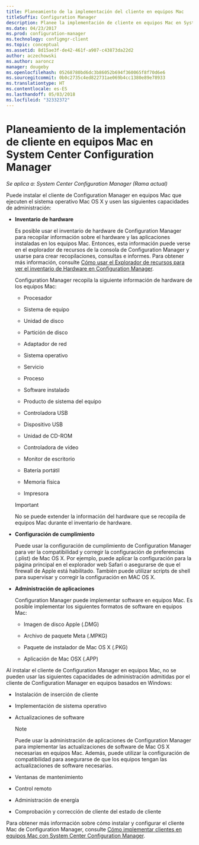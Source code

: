 ```yaml
---
title: Planeamiento de la implementación del cliente en equipos Mac
titleSuffix: Configuration Manager
description: Planee la implementación de cliente en equipos Mac en System Center Configuration Manager.
ms.date: 04/23/2017
ms.prod: configuration-manager
ms.technology: configmgr-client
ms.topic: conceptual
ms.assetid: 8d15ae3f-de42-461f-a907-c43873da22d2
author: aczechowski
ms.author: aaroncz
manager: dougeby
ms.openlocfilehash: 05268780bd6dc3b86052b694f360065f8f70d6e6
ms.sourcegitcommit: 0b0c2735c4ed822731ae069b4cc1380e89e78933
ms.translationtype: HT
ms.contentlocale: es-ES
ms.lasthandoff: 05/03/2018
ms.locfileid: "32332372"
---
```

# <a name="planning-for-client-deployment-to-mac-computers-in-system-center-configuration-manager"></a>Planeamiento de la implementación de cliente en equipos Mac en System Center Configuration Manager

*Se aplica a: System Center Configuration Manager (Rama actual)*

Puede instalar el cliente de Configuration Manager en equipos Mac que ejecuten el sistema operativo Mac OS X y usen las siguientes capacidades de administración:  

-   **Inventario de hardware**  

     Es posible usar el inventario de hardware de Configuration Manager para recopilar información sobre el hardware y las aplicaciones instaladas en los equipos Mac. Entonces, esta información puede verse en el explorador de recursos de la consola de Configuration Manager y usarse para crear recopilaciones, consultas e informes. Para obtener más información, consulte [Cómo usar el Explorador de recursos para ver el inventario de Hardware en Configuration Manager](../../../../core/clients/manage/inventory/use-resource-explorer-to-view-hardware-inventory.md).  

     Configuration Manager recopila la siguiente información de hardware de los equipos Mac:  

    -   Procesador  

    -   Sistema de equipo  

    -   Unidad de disco  

    -   Partición de disco  

    -   Adaptador de red  

    -   Sistema operativo  

    -   Servicio  

    -   Proceso  

    -   Software instalado  

    -   Producto de sistema del equipo  

    -   Controladora USB  

    -   Dispositivo USB  

    -   Unidad de CD-ROM  

    -   Controladora de vídeo  

    -   Monitor de escritorio  

    -   Batería portátil  

    -   Memoria física  

    -   Impresora  

    > [!IMPORTANT]  
    >  No se puede extender la información del hardware que se recopila de equipos Mac durante el inventario de hardware.  

-   **Configuración de cumplimiento**  

     Puede usar la configuración de cumplimiento de Configuration Manager para ver la compatibilidad y corregir la configuración de preferencias (.plist) de Mac OS X. Por ejemplo, puede aplicar la configuración para la página principal en el explorador web Safari o asegurarse de que el firewall de Apple está habilitado. También puede utilizar scripts de shell para supervisar y corregir la configuración en MAC OS X.  

-   **Administración de aplicaciones**  

     Configuration Manager puede implementar software en equipos Mac. Es posible implementar los siguientes formatos de software en equipos Mac:  

    -   Imagen de disco Apple (.DMG)  

    -   Archivo de paquete Meta (.MPKG)  

    -   Paquete de instalador de Mac OS X (.PKG)  

    -   Aplicación de Mac OSX (.APP)  

 Al instalar el cliente de Configuration Manager en equipos Mac, no se pueden usar las siguientes capacidades de administración admitidas por el cliente de Configuration Manager en equipos basados en Windows:  

-   Instalación de inserción de cliente  

-   Implementación de sistema operativo  

-   Actualizaciones de software  

    > [!NOTE]  
    >  Puede usar la administración de aplicaciones de Configuration Manager para implementar las actualizaciones de software de Mac OS X necesarias en equipos Mac. Además, puede utilizar la configuración de compatibilidad para asegurarse de que los equipos tengan las actualizaciones de software necesarias.  

-   Ventanas de mantenimiento  

-   Control remoto  

-   Administración de energía  

-   Comprobación y corrección de cliente del estado de cliente  

 Para obtener más información sobre cómo instalar y configurar el cliente Mac de Configuration Manager, consulte [Cómo implementar clientes en equipos Mac con System Center Configuration Manager](../../../../core/clients/deploy/deploy-clients-to-macs.md).
